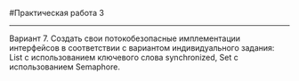 #Практическая работа 3
___
Вариант 7. Создать свои потокобезопасные имплементации интерфейсов в соответствии с вариантом индивидуального задания:  
List с использованием ключевого слова synchronized, Set с использованием Semaphore.